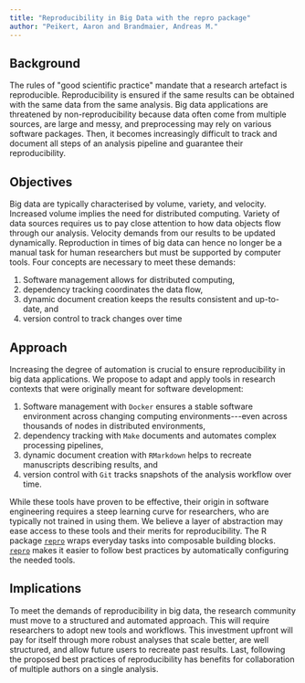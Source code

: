 ```yaml
---
title: "Reproducibility in Big Data with the repro package"
author: "Peikert, Aaron and Brandmaier, Andreas M."
---
```


## Background
<!-- this abstract should be between 350 and 1000 words-->
<!-- useful links:
https://www.conference-service.com/ressyn-bigdata/xpage.html?xpage=237&lang=en
https://www.conference-service.com/ressyn-bigdata/xpage.html?xpage=234&lang=en
-->
The rules of "good scientific practice" mandate that a research artefact is reproducible.
Reproducibility is ensured if the same results can be obtained with the same data from the same analysis.
Big data applications are threatened by non-reproducibility because data often come from multiple sources, are large and messy, and preprocessing may rely on various software packages.
Then, it becomes increasingly difficult to track and document all steps of an analysis pipeline and guarantee their reproducibility.

## Objectives

<!-- combine the defining criteria of big data: Volume, Velocity, and Variety with the four pillars of reproducibility--> 
Big data are typically characterised by volume, variety, and velocity. Increased volume implies the need for distributed computing. Variety of data sources requires us to pay close attention to how data objects flow through our analysis. Velocity demands from our results to be updated dynamically.
Reproduction in times of big data can hence no longer be a manual task for human researchers but must be supported by computer tools.
Four concepts are necessary to meet these demands:

1. Software management allows for distributed computing,
2. dependency tracking coordinates the data flow,
3. dynamic document creation keeps the results consistent and up-to-date, and
4. version control to track changes over time

## Approach

Increasing the degree of automation is crucial to ensure reproducibility in big data applications.
We propose to adapt and apply tools in research contexts that were originally meant for software development:

<!-- yes I repeat myself, but if one point sticks it is hopefully the four pillars -->
1. Software management with `Docker` ensures a stable software environment across changing computing environments---even across thousands of nodes in distributed environments,
2. dependency tracking with `Make` documents and automates complex processing pipelines,
3. dynamic document creation with `RMarkdown` helps to recreate manuscripts describing results, and
4. version control with `Git` tracks snapshots of the analysis workflow over time.

While these tools have proven to be effective, their origin in software engineering requires a steep learning curve for researchers, who are typically not trained in using them.
We believe a layer of abstraction may ease access to these tools and their merits for reproducibility.
The R package [`repro`](https://github.com/aaronpeikert/repro) wraps everyday tasks into composable building blocks.
[`repro`](https://github.com/aaronpeikert/repro) makes it easier to follow best practices by automatically configuring the needed tools. 

## Implications

To meet the demands of reproducibility in big data, the research community must move to a structured and automated approach.
This will require researchers to adopt new tools and workflows.
This investment upfront will pay for itself through more robust analyses that scale better, are well structured, and allow future users to recreate past results. 
Last, following the proposed best practices of reproducibility has benefits for collaboration of multiple authors on a single analysis.
